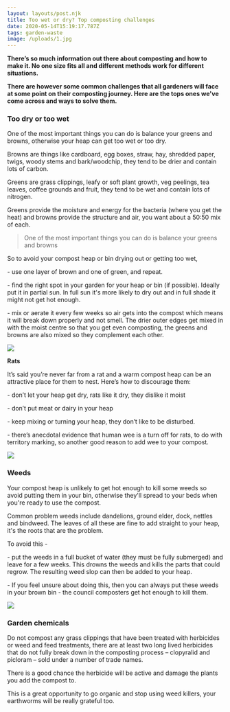 ```yaml
---
layout: layouts/post.njk
title: Too wet or dry? Top composting challenges
date: 2020-05-14T15:19:17.787Z
tags: garden-waste
image: /uploads/1.jpg
---
```

**There’s so much information out there about composting and how to make it.  No one size fits all and different methods work for different situations.**

**There are however some common challenges that all gardeners will face at some point on their composting journey.   Here are the tops ones we've come across and ways to solve them.**

### <!--StartFragment-->

### Too dry or too wet

One of the most important things you can do is balance your greens and browns, otherwise your heap can get too wet or too dry.

Browns are things like cardboard, egg boxes, straw, hay, shredded paper, twigs, woody stems and bark/woodchip, they tend to be drier and contain lots of carbon.

Greens are grass clippings, leafy or soft plant growth, veg peelings, tea leaves, coffee grounds and fruit, they tend to be wet and contain lots of nitrogen.

Greens provide the moisture and energy for the bacteria (where you get the heat) and browns provide the structure and air, you want about a 50:50 mix of each.

<!--StartFragment-->

> One of the most important things you can do is balance your greens and browns

<!--EndFragment-->

So to avoid your compost heap or bin drying out or getting too wet,

\- use one layer of brown and one of green, and repeat.

\- find the right spot in your garden for your heap or bin (if possible). Ideally put it in partial sun.  In full sun it's more likely to dry out and in full shade it might not get hot enough.

\- mix or aerate it every few weeks so air gets into the compost which means it will break down properly and not smell. The drier outer edges get mixed in with the moist centre so that you get even composting, the greens and browns are also mixed so they complement each other.

![](/uploads/3.jpg)

**Rats**

It’s said you’re never far from a rat and a warm compost heap can be an attractive place for them to nest.   Here’s how to discourage them:

\- don’t let your heap get dry, rats like it dry, they dislike it moist

\- don’t put meat or dairy in your heap

\- keep mixing or turning your heap, they don’t like to be disturbed.

\- there’s anecdotal evidence that human wee is a turn off for rats, to do with territory marking, so another good reason to add wee to your compost.

![](/uploads/rat.png)

### **Weeds**

Your compost heap is unlikely to get hot enough to kill some weeds so avoid putting them in your bin, otherwise they'll spread to your beds when you're ready to use the compost.

Common problem weeds include dandelions, ground elder, dock, nettles and bindweed.  The leaves of all these are fine to add straight to your heap, it's the roots that are the problem.

To avoid this -

\- put the weeds in a full bucket of water (they must be fully submerged) and leave for a few weeks.  This drowns the weeds and kills the parts that could regrow. The resulting weed slop can then be added to your heap.  

\- If you feel unsure about doing this, then you can always put these weeds in your brown bin - the council composters get hot enough to kill them.

![](/uploads/dandelion.png)

### Garden chemicals

Do not compost any grass clippings that have been treated with herbicides or weed and feed treatments, there are at least two long lived herbicides that do not fully break down in the composting process – clopyralid and picloram – sold under a number of trade names.

There is a good chance the herbicide will be active and damage the plants you add the compost to.

This is a great opportunity to go organic and stop using weed killers, your earthworms will be really grateful too.